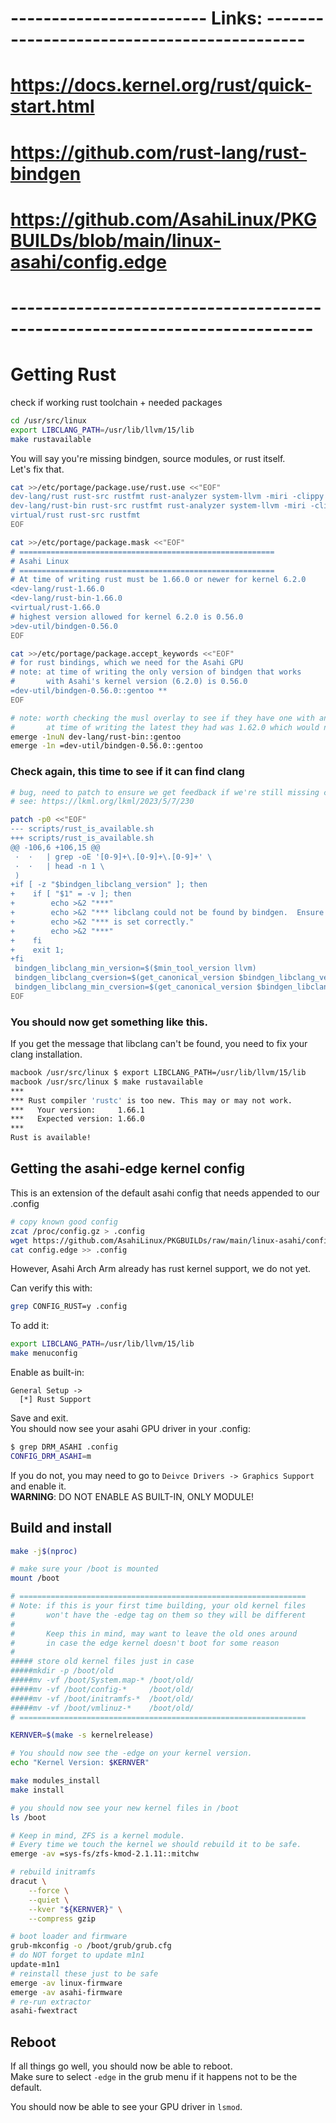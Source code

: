 # ------------------------ Links: -------------------------------------------
# https://docs.kernel.org/rust/quick-start.html
# https://github.com/rust-lang/rust-bindgen
# https://github.com/AsahiLinux/PKGBUILDs/blob/main/linux-asahi/config.edge
# ---------------------------------------------------------------------------

# Getting Rust

check if working rust toolchain + needed packages

```sh
cd /usr/src/linux
export LIBCLANG_PATH=/usr/lib/llvm/15/lib
make rustavailable
```

You will say you're missing bindgen, source modules, or rust itself.  
Let's fix that.

```sh
cat >>/etc/portage/package.use/rust.use <<"EOF"
dev-lang/rust rust-src rustfmt rust-analyzer system-llvm -miri -clippy
dev-lang/rust-bin rust-src rustfmt rust-analyzer system-llvm -miri -clippy
virtual/rust rust-src rustfmt
EOF

cat >>/etc/portage/package.mask <<"EOF"
# =========================================================
# Asahi Linux
# =========================================================
# At time of writing rust must be 1.66.0 or newer for kernel 6.2.0
<dev-lang/rust-1.66.0
<dev-lang/rust-bin-1.66.0
<virtual/rust-1.66.0
# highest version allowed for kernel 6.2.0 is 0.56.0
>dev-util/bindgen-0.56.0
EOF

cat >>/etc/portage/package.accept_keywords <<"EOF"
# for rust bindings, which we need for the Asahi GPU
# note: at time of writing the only version of bindgen that works
#       with Asahi's kernel version (6.2.0) is 0.56.0
=dev-util/bindgen-0.56.0::gentoo **
EOF

# note: worth checking the musl overlay to see if they have one with any patches
#       at time of writing the latest they had was 1.62.0 which would not work
emerge -1nuN dev-lang/rust-bin::gentoo
emerge -1n =dev-util/bindgen-0.56.0::gentoo
```

### Check again, this time to see if it can find clang

```sh
# bug, need to patch to ensure we get feedback if we're still missing clang
# see: https://lkml.org/lkml/2023/5/7/230

patch -p0 <<"EOF"
--- scripts/rust_is_available.sh
+++ scripts/rust_is_available.sh
@@ -106,6 +106,15 @@
 ·  ·   | grep -oE '[0-9]+\.[0-9]+\.[0-9]+' \
 ·  ·   | head -n 1 \
 )
+if [ -z "$bindgen_libclang_version" ]; then
+    if [ "$1" = -v ]; then
+        echo >&2 "***"
+        echo >&2 "*** libclang could not be found by bindgen.  Ensure that LIBCLANG_PATH"
+        echo >&2 "*** is set correctly."
+        echo >&2 "***"
+    fi
+    exit 1;
+fi
 bindgen_libclang_min_version=$($min_tool_version llvm)
 bindgen_libclang_cversion=$(get_canonical_version $bindgen_libclang_version)
 bindgen_libclang_min_cversion=$(get_canonical_version $bindgen_libclang_min_version)
EOF
```

### You should now get something like this.

If you get the message that libclang can't be found, you need to fix your clang installation.

```sh
macbook /usr/src/linux $ export LIBCLANG_PATH=/usr/lib/llvm/15/lib
macbook /usr/src/linux $ make rustavailable
***
*** Rust compiler 'rustc' is too new. This may or may not work.
***   Your version:     1.66.1
***   Expected version: 1.66.0
***
Rust is available!
```

## Getting the asahi-edge kernel config

This is an extension of the default asahi config that needs appended to our .config

```sh
# copy known good config
zcat /proc/config.gz > .config
wget https://github.com/AsahiLinux/PKGBUILDs/raw/main/linux-asahi/config.edge
cat config.edge >> .config
```

However, Asahi Arch Arm already has rust kernel support, we do not yet.

Can verify this with:

```sh
grep CONFIG_RUST=y .config
```

To add it:

```sh
export LIBCLANG_PATH=/usr/lib/llvm/15/lib
make menuconfig
```

Enable as built-in:

```
General Setup ->
  [*] Rust Support
```

Save and exit.  
You should now see your asahi GPU driver in your .config:

```sh
$ grep DRM_ASAHI .config
CONFIG_DRM_ASAHI=m
```

If you do not, you may need to go to `Deivce Drivers -> Graphics Support` and enable it.  
**WARNING**: DO NOT ENABLE AS BUILT-IN, ONLY MODULE!

## Build and install

```sh
make -j$(nproc)

# make sure your /boot is mounted
mount /boot

# ================================================================
# Note: if this is your first time building, your old kernel files
#       won't have the -edge tag on them so they will be different
#
#       Keep this in mind, may want to leave the old ones around
#       in case the edge kernel doesn't boot for some reason
#
##### store old kernel files just in case
#####mkdir -p /boot/old
#####mv -vf /boot/System.map-* /boot/old/
#####mv -vf /boot/config-*     /boot/old/
#####mv -vf /boot/initramfs-*  /boot/old/
#####mv -vf /boot/vmlinuz-*    /boot/old/
# ================================================================

KERNVER=$(make -s kernelrelease)

# You should now see the -edge on your kernel version.
echo "Kernel Version: $KERNVER"

make modules_install
make install

# you should now see your new kernel files in /boot
ls /boot

# Keep in mind, ZFS is a kernel module.
# Every time we touch the kernel we should rebuild it to be safe.
emerge -av =sys-fs/zfs-kmod-2.1.11::mitchw

# rebuild initramfs
dracut \
    --force \
    --quiet \
    --kver "${KERNVER}" \
    --compress gzip

# boot loader and firmware
grub-mkconfig -o /boot/grub/grub.cfg
# do NOT forget to update m1n1
update-m1n1
# reinstall these just to be safe
emerge -av linux-firmware
emerge -av asahi-firmware
# re-run extractor
asahi-fwextract
```

## Reboot

If all things go well, you should now be able to reboot.  
Make sure to select `-edge` in the grub menu if it happens not to be the default.

You should now be able to see your GPU driver in `lsmod`.

